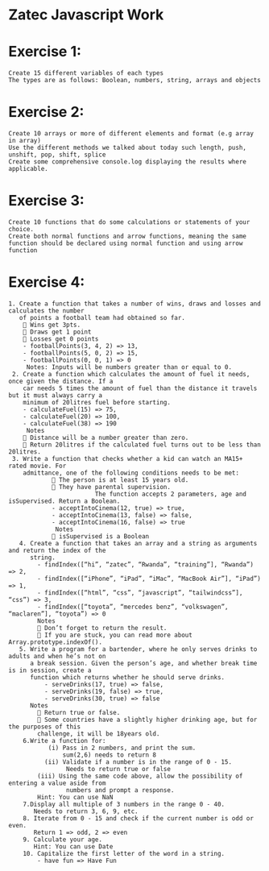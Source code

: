# Zatec Javascript Work
# Exercise 1:
    Create 15 different variables of each types
    The types are as follows: Boolean, numbers, string, arrays and objects
    
# Exercise 2:
    Create 10 arrays or more of different elements and format (e.g array in array)
    Use the different methods we talked about today such length, push, unshift, pop, shift, splice
    Create some comprehensive console.log displaying the results where applicable.
    
# Exercise 3:

    Create 10 functions that do some calculations or statements of your choice.
    Create both normal functions and arrow functions, meaning the same function should be declared using normal function and using arrow function
    
# Exercise 4:
    1. Create a function that takes a number of wins, draws and losses and calculates the number 
       of points a football team had obtained so far. 
         Wins get 3pts. 
         Draws get 1 point 
         Losses get 0 points 
        - footballPoints(3, 4, 2) => 13, 
        - footballPoints(5, 0, 2) => 15, 
        - footballPoints(0, 0, 1) => 0 
         Notes: Inputs will be numbers greater than or equal to 0.
     2. Create a function which calculates the amount of fuel it needs, once given the distance. If a 
        car needs 5 times the amount of fuel than the distance it travels but it must always carry a 
        minimum of 20litres fuel before starting. 
        - calculateFuel(15) => 75, 
        - calculateFuel(20) => 100, 
        - calculateFuel(38) => 190 
         Notes 
         Distance will be a number greater than zero. 
         Return 20litres if the calculated fuel turns out to be less than 20litres.
     3. Write a function that checks whether a kid can watch an MA15+ rated movie. For 
        admittance, one of the following conditions needs to be met: 
                 The person is at least 15 years old. 
                 They have parental supervision. 
                            The function accepts 2 parameters, age and isSupervised. Return a Boolean. 
                - acceptIntoCinema(12, true) => true, 
                - acceptIntoCinema(13, false) => false, 
                - acceptIntoCinema(16, false) => true 
                 Notes 
                 isSupervised is a Boolean 
       4. Create a function that takes an array and a string as arguments and return the index of the 
          string. 
            - findIndex([“hi”, “zatec”, “Rwanda”, “training”], “Rwanda”) => 2, 
            - findIndex([“iPhone”, “iPad”, “iMac”, “MacBook Air”], “iPad”) => 1, 
            - findIndex([“html”, “css”, “javascript”, “tailwindcss”], “css”) => 3, 
            - findIndex([“toyota”, “mercedes benz”, “volkswagen”, “maclaren”], “toyota”) => 0 
            Notes 
             Don’t forget to return the result. 
             If you are stuck, you can read more about Array.prototype.indexOf(). 
       5. Write a program for a bartender, where he only serves drinks to adults and when he’s not on 
          a break session. Given the person’s age, and whether break time is in session, create a 
          function which returns whether he should serve drinks. 
              - serveDrinks(17, true) => false, 
              - serveDrinks(19, false) => true, 
              - serveDrinks(30, true) => false 
          Notes 
             Return true or false. 
             Some countries have a slightly higher drinking age, but for the purposes of this 
            challenge, it will be 18years old.
        6.Write a function for: 
               (i) Pass in 2 numbers, and print the sum. 
                   sum(2,6) needs to return 8 
              (ii) Validate if a number is in the range of 0 - 15.  
                    Needs to return true or false 
            (iii) Using the same code above, allow the possibility of entering a value aside from 
                    numbers and prompt a response. 
            Hint: You can use NaN 
        7.Display all multiple of 3 numbers in the range 0 - 40. 
           Needs to return 3, 6, 9, etc.
        8. Iterate from 0 - 15 and check if the current number is odd or even. 
           Return 1 => odd, 2 => even
        9. Calculate your age. 
           Hint: You can use Date 
        10. Capitalize the first letter of the word in a string. 
            - have fun => Have Fun 

 
 
 
 
 
 
